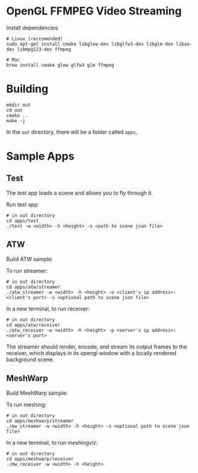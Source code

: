 # OpenGL FFMPEG Video Streaming

Install dependencies:
```
# Linux (reccomended)
sudo apt-get install cmake libglew-dev libglfw3-dev libglm-dev libao-dev libmpg123-dev ffmpeg
```

```
# Mac
brew install cmake glew glfw3 glm ffmpeg
```

# Building
```
mkdir out
cd out
cmake ..
make -j
```

In the `out` directory, there will be a folder called `apps`,

# Sample Apps

## Test

The test app loads a scene and allows you to fly through it.

Run test app:
```
# in out directory
cd apps/test
./test -w <width> -h <height> -s <path to scene json file>
```

## ATW

Build ATW sample:

To run streamer:
```
# in out directory
cd apps/atw/streamer
./atw_streamer -w <width> -h <height> -o <client's ip address>:<client's port> -s <optional path to scene json file>
```

In a new terminal, to run receiver:
```
# in out directory
cd apps/atw/receiver
./atw_receiver -w <width> -h <height> -p <server's ip address>:<server's port>
```

The streamer should render, encode, and stream its output frames to the receiver, which displays in its opengl window with a locally rendered background scene.

## MeshWarp

Build MeshWarp sample:

To run meshing:
```
# in out directory
cd apps/meshwarp/streamer
./mw_streamer -w <width> -h <height> -s <optional path to scene json file>
```

In a new terminal, to run meshingviz:
```
# in out directory
cd apps/meshwarp/receiver
./mw_receiver -w <width> -h <height>
```
